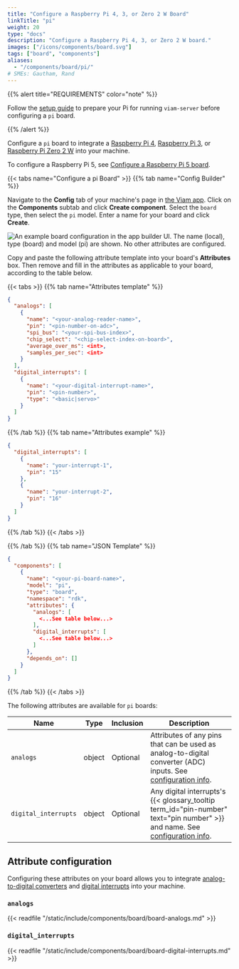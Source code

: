 ```yaml
---
title: "Configure a Raspberry Pi 4, 3, or Zero 2 W Board"
linkTitle: "pi"
weight: 20
type: "docs"
description: "Configure a Raspberry Pi 4, 3, or Zero 2 W board."
images: ["/icons/components/board.svg"]
tags: ["board", "components"]
aliases:
  - "/components/board/pi/"
# SMEs: Gautham, Rand
---
```


{{% alert title="REQUIREMENTS" color="note" %}}

Follow the [setup guide](/get-started/installation/prepare/rpi-setup/) to prepare your Pi for running `viam-server` before configuring a `pi` board.

{{% /alert %}}

Configure a `pi` board to integrate a [Raspberry Pi 4](https://www.raspberrypi.com/products/raspberry-pi-4-model-b/), [Raspberry Pi 3](https://www.raspberrypi.com/products/raspberry-pi-3-model-b/), or [Raspberry Pi Zero 2 W](https://www.raspberrypi.com/products/raspberry-pi-zero-2-w/) into your machine.

To configure a Raspberry Pi 5, see [Configure a Raspberry Pi 5 board](/components/board/pi5/).

{{< tabs name="Configure a pi Board" >}}
{{% tab name="Config Builder" %}}

Navigate to the **Config** tab of your machine's page in [the Viam app](https://app.viam.com).
Click on the **Components** subtab and click **Create component**.
Select the `board` type, then select the `pi` model.
Enter a name for your board and click **Create**.

![An example board configuration in the app builder UI. The name (local), type (board) and model (pi) are shown. No other attributes are configured.](/components/board/pi-ui-config.png)

Copy and paste the following attribute template into your board's **Attributes** box.
Then remove and fill in the attributes as applicable to your board, according to the table below.

{{< tabs >}}
{{% tab name="Attributes template" %}}

```json {class="line-numbers linkable-line-numbers"}
{
  "analogs": [
    {
      "name": "<your-analog-reader-name>",
      "pin": "<pin-number-on-adc>",
      "spi_bus": "<your-spi-bus-index>",
      "chip_select": "<chip-select-index-on-board>",
      "average_over_ms": <int>,
      "samples_per_sec": <int>
    }
  ],
  "digital_interrupts": [
    {
      "name": "<your-digital-interrupt-name>",
      "pin": "<pin-number>",
      "type": "<basic|servo>"
    }
  ]
}
```

{{% /tab %}}
{{% tab name="Attributes example" %}}

```json {class="line-numbers linkable-line-numbers"}
{
  "digital_interrupts": [
    {
      "name": "your-interrupt-1",
      "pin": "15"
    },
    {
      "name": "your-interrupt-2",
      "pin": "16"
    }
  ]
}
```

{{% /tab %}}
{{< /tabs >}}

{{% /tab %}}
{{% tab name="JSON Template" %}}

```json {class="line-numbers linkable-line-numbers"}
{
  "components": [
    {
      "name": "<your-pi-board-name>",
      "model": "pi",
      "type": "board",
      "namespace": "rdk",
      "attributes": {
        "analogs": [
          <...See table below...>
        ],
        "digital_interrupts": [
          <...See table below...>
        ]
      },
      "depends_on": []
    }
  ]
}
```

{{% /tab %}}
{{< /tabs >}}

The following attributes are available for `pi` boards:

<!-- prettier-ignore -->
| Name | Type | Inclusion | Description |
| ---- | ---- | --------- | ----------- |
| `analogs` | object | Optional | Attributes of any pins that can be used as analog-to-digital converter (ADC) inputs. See [configuration info](#analogs). |
| `digital_interrupts` | object | Optional | Any digital interrupts's {{< glossary_tooltip term_id="pin-number" text="pin number" >}} and name. See [configuration info](#digital_interrupts). |

## Attribute configuration

Configuring these attributes on your board allows you to integrate [analog-to-digital converters](#analogs) and [digital interrupts](#digital_interrupts) into your machine.

### `analogs`

{{< readfile "/static/include/components/board/board-analogs.md" >}}

### `digital_interrupts`

{{< readfile "/static/include/components/board/board-digital-interrupts.md" >}}
